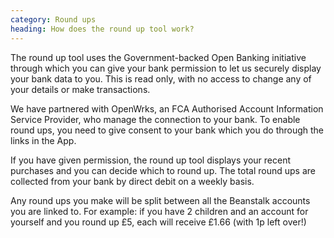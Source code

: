 ```yaml
---
category: Round ups
heading: How does the round up tool work?
---
```


The round up tool uses the Government-backed Open Banking initiative through which you can give your bank permission to let us securely display your bank data to you. This is read only, with no access to change any of your details or make transactions.

We have partnered with OpenWrks, an FCA Authorised Account Information Service Provider, who manage the connection to your bank.  To enable round ups, you need to give consent to your bank which you do through the links in the App.

If you have given permission, the round up tool displays your recent purchases and you can decide which to round up.  The total round ups are collected from your bank by direct debit on a weekly basis.

Any round ups you make will be split between all the Beanstalk accounts you are linked to. For example: if you have 2 children and an account for yourself and you round up £5, each will receive £1.66 (with 1p left over!)